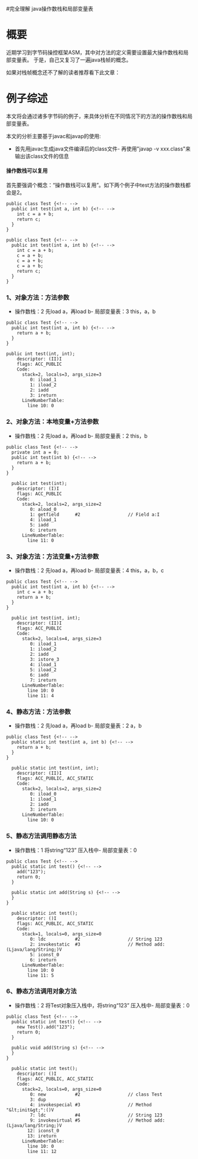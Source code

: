 #完全理解 java操作数栈和局部变量表
# 概要

近期学习到字节码操控框架ASM，其中对方法的定义需要设置最大操作数栈和局部变量表。 于是，自己又复习了一遍java栈帧的概念。

>  
 如果对栈帧概念还不了解的读者推荐看下此文章： 


# 例子综述

本文将会通过诸多字节码的例子，来具体分析在不同情况下的方法的操作数栈和局部变量表。

>  
 本文的分析主要基于javac和javap的使用: 
 - 首先用javac生成java文件编译后的class文件- 再使用"javap -v xxx.class"来输出该class文件的信息 


#### 操作数栈可以复用

首先要强调个概念：“操作数栈可以复用”。如下两个例子中test方法的操作数栈都会是2。

```
public class Test {<!-- -->
  public int test(int a, int b) {<!-- -->
    int c = a + b;
    return c;
  }
}

```

```
public class Test {<!-- -->
  public int test(int a, int b) {<!-- -->
    int c = a + b;
    c = a + b;
    c = a + b;
    c = a + b;
    return c;
  }
}

```

### 1、对象方法：方法参数
- 操作数栈：2 先load a，再load b- 局部变量表：3 this，a，b
```
public class Test {<!-- -->
  public int test(int a, int b) {<!-- -->
    return a + b;
  }
}

```

```
public int test(int, int);
    descriptor: (II)I
    flags: ACC_PUBLIC
    Code:
      stack=2, locals=3, args_size=3
         0: iload_1
         1: iload_2
         2: iadd
         3: ireturn
      LineNumberTable:
        line 10: 0

```

### 2、对象方法：本地变量+方法参数
- 操作数栈：2 先load a，再load b- 局部变量表：2 this，b
```
public class Test {<!-- -->
  private int a = 0;
  public int test(int b) {<!-- -->
    return a + b;
  }
}

```

```
  public int test(int);
    descriptor: (I)I
    flags: ACC_PUBLIC
    Code:
      stack=2, locals=2, args_size=2
         0: aload_0
         1: getfield      #2                  // Field a:I
         4: iload_1
         5: iadd
         6: ireturn
      LineNumberTable:
        line 11: 0

```

### 3、对象方法：方法变量+方法参数
- 操作数栈：2 先load a，再load b- 局部变量表：4 this，a，b，c
```
public class Test {<!-- -->
  public int test(int a, int b) {<!-- -->
    int c = a + b;
    return a + b;
  }
}

```

```
  public int test(int, int);
    descriptor: (II)I
    flags: ACC_PUBLIC
    Code:
      stack=2, locals=4, args_size=3
         0: iload_1
         1: iload_2
         2: iadd
         3: istore_3
         4: iload_1
         5: iload_2
         6: iadd
         7: ireturn
      LineNumberTable:
        line 10: 0
        line 11: 4

```

### 4、静态方法：方法参数
- 操作数栈：2 先load a，再load b- 局部变量表：2 a，b
```
public class Test {<!-- -->
  public static int test(int a, int b) {<!-- -->
    return a + b;
  }
}

```

```
  public static int test(int, int);
    descriptor: (II)I
    flags: ACC_PUBLIC, ACC_STATIC
    Code:
      stack=2, locals=2, args_size=2
         0: iload_0
         1: iload_1
         2: iadd
         3: ireturn
      LineNumberTable:
        line 10: 0

```

### 5、静态方法调用静态方法
- 操作数栈：1 将string“123” 压入栈中- 局部变量表：0
```
public class Test {<!-- -->
  public static int test() {<!-- -->
    add("123");
    return 0;
  }

  public static int add(String s) {<!-- -->
  }
}

```

```
  public static int test();
    descriptor: ()I
    flags: ACC_PUBLIC, ACC_STATIC
    Code:
      stack=1, locals=0, args_size=0
         0: ldc           #2                  // String 123
         2: invokestatic  #3                  // Method add:(Ljava/lang/String;)V
         5: iconst_0
         6: ireturn
      LineNumberTable:
        line 10: 0
        line 11: 5

```

### 6、静态方法调用对象方法
- 操作数栈：2 将Test对象压入栈中，将string“123” 压入栈中- 局部变量表：0
```
public class Test {<!-- -->
  public static int test() {<!-- -->
    new Test().add("123");
    return 0;
  }

  public void add(String s) {<!-- -->
  }
}

```

```
  public static int test();
    descriptor: ()I
    flags: ACC_PUBLIC, ACC_STATIC
    Code:
      stack=2, locals=0, args_size=0
         0: new           #2                  // class Test
         3: dup
         4: invokespecial #3                  // Method "&lt;init&gt;":()V
         7: ldc           #4                  // String 123
         9: invokevirtual #5                  // Method add:(Ljava/lang/String;)V
        12: iconst_0
        13: ireturn
      LineNumberTable:
        line 10: 0
        line 11: 12

```
